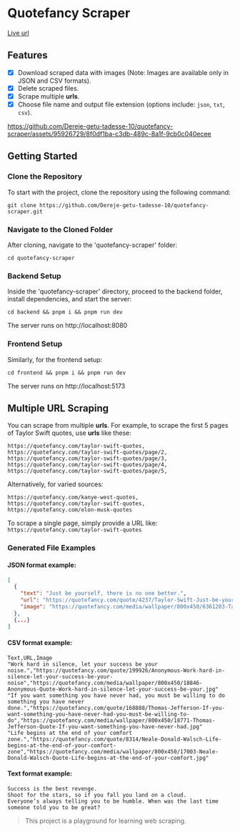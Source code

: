 # Quotefancy Scraper

[Live url](https://quotefancy-scraper.vercel.app/)

## Features

- [x] Download scraped data with images (Note: Images are available only in JSON and CSV formats).
- [x] Delete scraped files.
- [x] Scrape multiple **urls**.
- [x] Choose file name and output file extension (options include: `json`, `txt`, `csv`).

https://github.com/Dereje-getu-tadesse-10/quotefancy-scraper/assets/95926729/8f0df1ba-c3db-489c-8a1f-9cb0c040ecee

## Getting Started

### Clone the Repository

To start with the project, clone the repository using the following command:

```
git clone https://github.com/Dereje-getu-tadesse-10/quotefancy-scraper.git
```

### Navigate to the Cloned Folder

After cloning, navigate to the 'quotefancy-scraper' folder:

```
cd quotefancy-scraper
```

### Backend Setup

Inside the 'quotefancy-scraper' directory, proceed to the backend folder, install dependencies, and start the server:

```
cd backend && pnpm i && pnpm run dev
```

The server runs on http://localhost:8080

### Frontend Setup

Similarly, for the frontend setup:

```
cd frontend && pnpm i && pnpm run dev
```

The server runs on http://localhost:5173

## Multiple URL Scraping

You can scrape from multiple **urls**. For example, to scrape the first 5 pages of Taylor Swift quotes, use **urls** like these:

```
https://quotefancy.com/taylor-swift-quotes,
https://quotefancy.com/taylor-swift-quotes/page/2,
https://quotefancy.com/taylor-swift-quotes/page/3,
https://quotefancy.com/taylor-swift-quotes/page/4,
https://quotefancy.com/taylor-swift-quotes/page/5,
```

Alternatively, for varied sources:

```
https://quotefancy.com/kanye-west-quotes,
https://quotefancy.com/taylor-swift-quotes,
https://quotefancy.com/elon-musk-quotes
```

To scrape a single page, simply provide a URL like: `https://quotefancy.com/taylor-swift-quotes`

### Generated File Examples

#### JSON format example:

```json
[
  {
    "text": "Just be yourself, there is no one better.",
    "url": "https://quotefancy.com/quote/4237/Taylor-Swift-Just-be-yourself-there-is-no-one-better",
    "image": "https://quotefancy.com/media/wallpaper/800x450/6361203-Taylor-Swift-Quote-Just-be-yourself-there-is-no-one-better.jpg"
  },
  {...}
]
```

#### CSV format example:

```csv
Text,URL,Image
"Work hard in silence, let your success be your noise.","https://quotefancy.com/quote/199926/Anonymous-Work-hard-in-silence-let-your-success-be-your-noise","https://quotefancy.com/media/wallpaper/800x450/18846-Anonymous-Quote-Work-hard-in-silence-let-your-success-be-your.jpg"
"If you want something you have never had, you must be willing to do something you have never done.","https://quotefancy.com/quote/168888/Thomas-Jefferson-If-you-want-something-you-have-never-had-you-must-be-willing-to-do","https://quotefancy.com/media/wallpaper/800x450/18771-Thomas-Jefferson-Quote-If-you-want-something-you-have-never-had.jpg"
"Life begins at the end of your comfort zone.","https://quotefancy.com/quote/8314/Neale-Donald-Walsch-Life-begins-at-the-end-of-your-comfort-zone","https://quotefancy.com/media/wallpaper/800x450/17003-Neale-Donald-Walsch-Quote-Life-begins-at-the-end-of-your-comfort.jpg"
```

#### Text format example:

```
Success is the best revenge.
Shoot for the stars, so if you fall you land on a cloud.
Everyone’s always telling you to be humble. When was the last time someone told you to be great?
```

> This project is a playground for learning web scraping.
